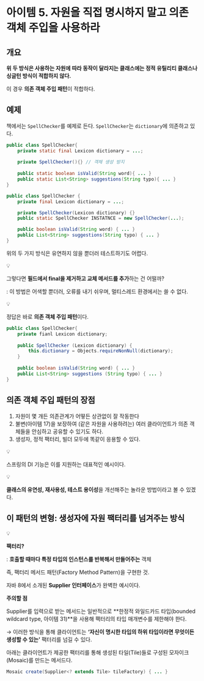 # 아이템 5. 자원을 직접 명시하지 말고 의존 객체 주입을 사용하라

## 개요

**위 두 방식은 사용하는 자원에 따라 동작이 달라지는 클래스에는 정적 유틸리티 클래스나 싱글턴 방식이 적합하지 않다.**

이 경우 **의존 객체 주입 패턴**이 적합하다.

## 예제

책에서는 `SpellChecker`를 예제로 든다. `SpellChecker`는 `dictionary`에 의존하고 있다.

```java
public class SpellChecker{
	private static final Lexicon dictionary = ...;
	
	private SpellChecker(){} // 객체 생성 방지
	
	public static boolean isValid(String word){ ... }
	public static List<String> suggestions(String typo){ ... }
}
```

```java
public class SpellChecker { 
	private final Lexicon dictionary = ...; 

	private SpellChecker(Lexicon dictionary) {}
	public static SpellChecker INSTATNCE = new SpellChecker(...); 

	public boolean isValid(String word) { ... } 
	public List<String> suggestions(String typo) { ... } 
}
```

위의 두 가지 방식은 유연하지 않을 뿐더러 테스트하기도 어렵다.

<aside>
💡

그렇다면 **필드에서 final을 제거하고 교체 메서드를 추가**하는 건 어떨까?

</aside>

: 이 방법은 어색할 뿐더러, 오류를 내기 쉬우며, 멀티스레드 환경에서는 쓸 수 없다.

<aside>
💡

정답은 바로 **의존 객체 주입 패턴**이다.

</aside>

```java
public class SpellChecker{
	private fianl Lexicon dictionary;
	
	public SpellChecker (Lexicon dictionary) {
		this.dictionary = Objects.requireNonNull(dictionary);
	}
	
	public boolean isValid(String word) { ... }
	public List<String> suggestions (String typo) { ... }
}
```

## 의존 객체 주입 패턴의 장점

1. 자원이 몇 개든 의존관계가 어떻든 상관없이 잘 작동한다
2. 불변(아이템 17)을 보장하여 (같은 자원을 사용하려는) 여러 클라이언트가 의존 객체들을 안심하고 공유할 수 있기도 하다.
3. 생성자, 정적 팩터리, 빌더 모두에 똑같이 응용할 수 있다.

<aside>
💡

스프링의 DI 기능은 이를 지원하는 대표적인 예시이다.

</aside>

<aside>
💡

**클래스의 유연성, 재사용성, 테스트 용이성**을 개선해주는 놀라운 방법이라고 볼 수 있겠다.

</aside>

## 이 패턴의 변형: 생성자에 자원 팩터리를 넘겨주는 방식

<aside>
💡

**팩터리?**

: **호출할 때마다 특정 타입의 인스턴스를 반복해서 만들어주는** 객체

즉, 팩터리 메서드 패턴(Factory Method Pattern)을 구현한 것.

자바 8에서 소개된 **Supplier<T> 인터페이스**가 완벽한 예시이다.

</aside>

**주의할 점**

Supplier<T>를 입력으로 받는 메서드는 일반적으로 **한정적 와일드카드 타입(bounded wildcard type, 아이템 31)**을 사용해 팩터리의 타입 매개변수를 제한해야 한다.

→ 이러한 방식을 통해 클라이언트는 **‘자신이 명시한 타입의 하위 타입이라면 무엇이든 생성할 수 있는’** 팩터리를 넘길 수 있다.

아래는 클라이언트가 제공한 팩터리를 통해 생성된 타일(Tile)들로 구성된 모자이크(Mosaic)를 만드는 메서드다.

```java
Mosaic create(Supplier<? extends Tile> tileFactory) { ... }
```